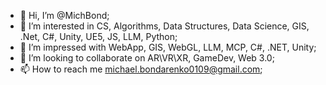 - 👋 Hi, I’m @MichBond;
- 👀 I’m interested in CS, Algorithms, Data Structures, Data Science, GIS, .Net, C#, Unity, UE5, JS, LLM, Python;
- 🌱 I’m impressed with WebApp, GIS, WebGL, LLM, MCP, C#, .NET, Unity;
- 💞️ I’m looking to collaborate on AR\VR\XR, GameDev, Web 3.0;
- 📫 How to reach me michael.bondarenko0109@gmail.com;

<!---
MichBond/MichBond is a ✨ special ✨ repository because its `README.md` (this file) appears on your GitHub profile.
You can click the Preview link to take a look at your changes.
--->
